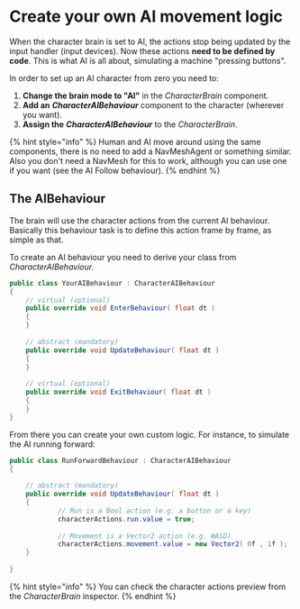 # Create your own AI movement logic

When the character brain is set to AI, the actions stop being updated by the input handler \(input devices\). Now these actions **need to be defined by code**. This is what AI is all about, simulating a machine "pressing buttons". 

In order to set up an AI character from zero you need to:

1. **Change the brain mode to "AI"** in the _CharacterBrain_ component.
2. **Add an** _**CharacterAIBehaviour**_ component to the character \(wherever you want\).
3. **Assign the** _**CharacterAIBehaviour**_ to the _CharacterBrain_.

{% hint style="info" %}
Human and AI move around using the same components, there is no need to add a NavMeshAgent or something similar. Also you don't need a NavMesh for this to work, although you can use one if you want \(see the AI Follow behaviour\).
{% endhint %}

## The AIBehaviour

The brain will use the character actions from the current AI behaviour. Basically this behaviour task is to define this action frame by frame, as simple as that.

To create an AI behaviour you need to derive your class from _CharacterAIBehaviour._ 

```csharp
public class YourAIBehaviour : CharacterAIBehaviour
{
    // virtual (optional)
    public override void EnterBehaviour( float dt )
    {
    }
    
    // abstract (mandatory)
    public override void UpdateBehaviour( float dt )
    {
    }
    
    // virtual (optional)
    public override void ExitBehaviour( float dt )
    {
    }
}
```

From there you can create your own custom logic. For instance, to simulate the AI running forward:

```csharp
public class RunForwardBehaviour : CharacterAIBehaviour
{
        
    // abstract (mandatory)
    public override void UpdateBehaviour( float dt )
    {
            // Run is a Bool action (e.g. a button or a key)
            characterActions.run.value = true;
            
            // Movement is a Vector2 action (e.g. WASD)
            characterActions.movement.value = new Vector2( 0f , 1f );
    }
    
}
```

{% hint style="info" %}
You can check the character actions preview from the _CharacterBrain_ inspector.
{% endhint %}

